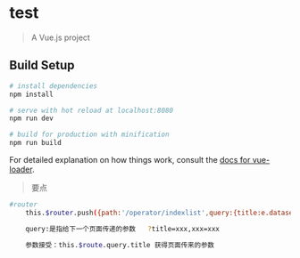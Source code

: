 # test

> A Vue.js project

## Build Setup

``` bash
# install dependencies
npm install

# serve with hot reload at localhost:8080
npm run dev

# build for production with minification
npm run build
```

For detailed explanation on how things work, consult the [docs for vue-loader](http://vuejs.github.io/vue-loader).

> 要点

``` bash
#router
    this.$router.push({path:'/operator/indexlist',query:{title:e.dataset.title}})

    query:是指给下一个页面传递的参数   ?title=xxx,xxx=xxx

    参数接受：this.$route.query.title 获得页面传来的参数
